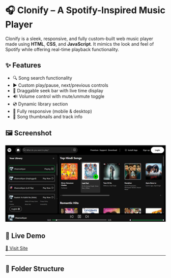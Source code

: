 # 🎧 Clonify – A Spotify-Inspired Music Player

Clonify is a sleek, responsive, and fully custom-built web music player made using **HTML**, **CSS**, and **JavaScript**. It mimics the look and feel of Spotify while offering real-time playback functionality.

## ✨ Features

- 🔍 Song search functionality
- ▶️ Custom play/pause, next/previous controls
- 📀 Draggable seek bar with live time display
- 🔊 Volume control with mute/unmute toggle
- 💿 Dynamic library section
- 📱 Fully responsive (mobile & desktop)
- 📸 Song thumbnails and track info

## 🖼️ Screenshot

![Clonify Screenshot](assets/screenshot.png)


## 🚀 Live Demo

[🔗 Visit Site](https://raunak-1703.github.io/clonify/)

---

## 📁 Folder Structure

